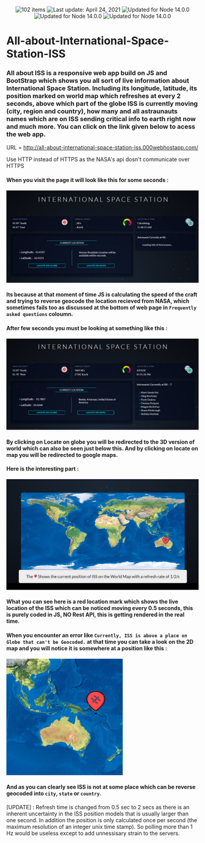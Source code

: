 
<div align="center">
  <img src="https://img.shields.io/badge/User%20Count-8-blue" alt="102 items">    <img id="last-update-badge" src="https://img.shields.io/badge/Open%20Source-%E2%9D%A4%EF%B8%8F-green" alt="Last update: April 24, 2021">    <img src="https://img.shields.io/badge/Libraries-Discord-red" alt="Updated for Node 14.0.0">     <img src="https://img.shields.io/badge/Libraries-Discord--Webhook-red" alt="Updated for Node 14.0.0">    <img src="https://img.shields.io/badge/Last%20Update-4%2F%20May%2F%202021-yellowgreen" alt="Updated for Node 14.0.0">
</div>

# All-about-International-Space-Station-ISS
### All about ISS is a responsive web app build on JS and BootStrap which shows you all sort of live information about International Space Station. Including its longitude, latitude, its position marked on world map which refreshes at every 2 seconds, above which part of the globe ISS is currently moving (city, region and country), how many and all astraunauts names which are on ISS sending critical info to earth right now and much more. You can click on the link given below to acess the web app.

URL = http://all-about-international-space-station-iss.000webhostapp.com/

Use HTTP instead of HTTPS as the NASA's api dosn't communicate over HTTPS 

#### When you visit the page it will look like this for some seconds : 
![GitHub Logo](/components/ss1.png)
#### Its because at that moment of time JS is calculating the speed of the craft and trying to reverse geocode the location recieved from NASA, which sometimes fails too as discussed at the bottom of web page in `Frequently asked questions` coloumn.

#### After few seconds you must be looking at something like this :
![GitHub Logo](/components/ss2.png)
#### By clicking on Locate on globe you will be redirected to the 3D version of world which can also be seen just below this. And by clicking on locate on map you will be redirected to google maps.

#### Here is the interesting part :
![GitHub Logo](/components/ss3.png)
#### What you can see here is a red location mark which shows the live location of the ISS which can be noticed moving every 0.5 seconds, this is purely coded in JS, NO Rest API, this is getting rendered in the real time.

#### When you encounter an error like `Currently, ISS is above a place on Globe that can't be Geocoded.` at that time you can take a look on the 2D map and you will notice it is somewhere at a position like this :
![GitHub Logo](/components/ss4.png)

#### And as you can clearly see ISS is not at some place which can be reverse geocoded into `city`, `state` or `country`.

[UPDATE] : Refresh time is changed from 0.5 sec to 2 secs as there is an inherent uncertainty in the ISS position models that is usually larger than one second. In addition the position is only calculated once per second (the maximum resolution of an integer unix time stamp). So polling more than 1 Hz would be useless except to add unnessisary strain to the servers.

